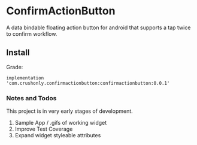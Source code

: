 # ConfirmActionButton
A data bindable floating action button for android that supports a tap twice to confirm workflow.

## Install

Grade:

```implementation 'com.crushonly.confirmactionbutton:confirmactionbutton:0.0.1'```

### Notes and Todos
This project is in very early stages of development. 

1. Sample App / .gifs of working widget
2. Improve Test Coverage
3. Expand widget styleable attributes
